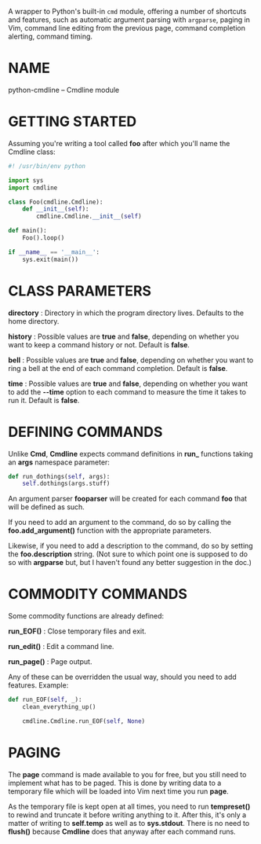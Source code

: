A wrapper to Python's built-in `cmd` module, offering a number of shortcuts
and features, such as automatic argument parsing with `argparse`, paging in
Vim, command line editing from the previous page, command completion alerting,
command timing.

# NAME

python-cmdline – Cmdline module

# GETTING STARTED

Assuming you're writing a tool called **foo** after which you'll
name the Cmdline class:

```python
#! /usr/bin/env python

import sys
import cmdline

class Foo(cmdline.Cmdline):
    def __init__(self):
        cmdline.Cmdline.__init__(self)

def main():
    Foo().loop()

if __name__ == '__main__':
    sys.exit(main())
```

# CLASS PARAMETERS 

**directory**
:   Directory in which the program directory lives. Defaults to the home
    directory.

**history**
:   Possible values are **true** and **false**, depending on whether you
    want to keep a command history or not.  Default is **false**.

**bell**
:   Possible values are **true** and **false**, depending on whether you want
    to ring a bell at the end of each command completion. Default is **false**.

**time**
:   Possible values are **true** and **false**, depending on whether you
    want to add the **--time** option to each command to measure the time it
    takes to run it. Default is **false**.

# DEFINING COMMANDS

Unlike **Cmd**, **Cmdline** expects command definitions in **run_** functions
taking an **args** namespace parameter:

```python
def run_dothings(self, args):
    self.dothings(args.stuff)
```

An argument parser **fooparser**
will be created for each command **foo** that will be defined as such.

If you need to add an argument to the command, do so by calling the
**foo.add_argument()** function with the appropriate parameters.

Likewise, if you need to add a description to the command, do so by setting
the **foo.description** string.  (Not sure to which point one is supposed
to do so with **argparse** but, but I haven't found any better suggestion
in the doc.)

# COMMODITY COMMANDS

Some commodity functions are already defined:

**run_EOF()**
:   Close temporary files and exit.

**run_edit()**
:   Edit a command line.

**run_page()**
:   Page output.

Any of these can be overridden the usual way, should you need to add features.
Example:

```python
def run_EOF(self, _):
    clean_everything_up()

    cmdline.Cmdline.run_EOF(self, None)
```

# PAGING

The **page** command is made available to you for free, but you still
need to implement what has to be paged. This is done by writing data to a
temporary file which will be loaded into Vim next time you run **page**.

As the temporary file is kept open at all times, you need to run
**tempreset()** to rewind and truncate it before writing anything to it.
After this, it's only a matter of writing to **self.temp** as well as to
**sys.stdout**. There is no need to **flush()** because **Cmdline** does
that anyway after each command runs.
